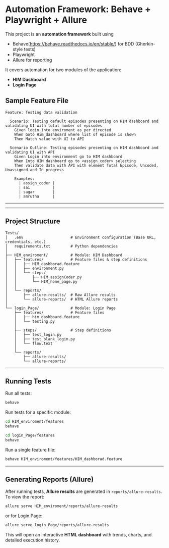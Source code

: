 # Automation Framework: Behave + Playwright + Allure

This project is an **automation framework** built using  
- Behave(https://behave.readthedocs.io/en/stable/) for BDD (Gherkin-style tests)  
- Playwright  
- Allure for reporting  

It covers automation for two modules of the application:  
- **HIM Dashboard**  
- **Login Page**  


##  Sample Feature File

```gherkin
Feature: Testing data validation

  Scenario: Testing default episodes presenting on HIM dashboard and validating UI with total number of episodes
    Given login into enviroment as per directed
    When Goto Him_dashboard where list of episode is shown
    Then Match value with UI to API

  Scenario Outline: Testing episodes presenting on HIM dashboard and validating UI with API
    Given Login into environment go to HIM dashboard
    When Into HIM dashboard go to <assign_coder> selecting
    Then validate data with API with element Total Episode, Uncoded, Unassigned and In progress

    Examples:
      | assign_coder |
      | sai          |
      | sagar        |
      | amrutha      |
```

---

---

## Project Structure

```
Tests/
│   .env                     # Environment configuration (Base URL, credentials, etc.)
│   requirements.txt         # Python dependencies
│
├── HIM_enviroment/          # Module: HIM Dashboard
│   ├── features/            # Feature files & step definitions
│   │   ├── HIM_dashborad.feature
│   │   ├── environment.py
│   │   └── steps/
│   │       ├── HIM_assignCoder.py
│   │       └── HIM_home_page.py
│   │
│   └── reports/
│       ├── allure-results/  # Raw Allure results
│       └── allure-reports/  # HTML Allure reports
│
└── login_Page/              # Module: Login Page
    ├── features/            # Feature files
    │   ├── him_dashboard.feature
    │   └── testing.py
    │
    ├── steps/               # Step definitions
    │   ├── test_login.py
    │   ├── test_blank_login.py
    │   └── flow.text
    │
    └── reports/
        ├── allure-results/
        └── allure-reports/
```

---



## Running Tests

Run all tests:
```bash
behave
```

Run tests for a specific module:
```bash
cd HIM_enviroment/features
behave

cd login_Page/features
behave
```

Run a single feature file:
```bash
behave HIM_enviroment/features/HIM_dashborad.feature
```

---

## Generating Reports (Allure)

After running tests, **Allure results** are generated in `reports/allure-results`.  
To view the report:

```bash
allure serve HIM_enviroment/reports/allure-results
```

or for Login Page:

```bash
allure serve login_Page/reports/allure-results
```

This will open an interactive **HTML dashboard** with trends, charts, and detailed execution history.

